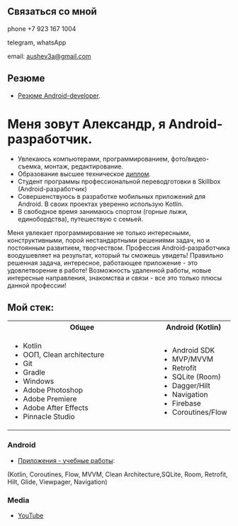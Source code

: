 ## Связаться со мной

phone
+7 923 167 1004
<!-- (./editable/icons/phone.jpg) -->
telegram, whatsApp
<!-- (./editable/icons/telegramm.jpg) -->

email: aushev3a@gmail.com 
<!-- (./editable/icons/email.jpg) -->


## Резюме
- [Резюме Android-developer](https://docs.google.com/document/d/1r1-9zjzHgyxHQE_gW-5rBn_n13a-2AxThhxWK1vqlu0/edit).

# Меня зовут Александр, я Android-разработчик.
<!-- (./diplom/.pdf) -->
- Увлекаюсь компьютерами, программированием, фото/видео- съемка, монтаж, редактирование.
- Образование высшее техническое [диплом](https://drive.google.com/drive/u/0/my-drive).
- Студент программы профессиональной переводготовки в Skillbox (Android-разработчик)
- Совершенствуюсь  в разработке мобильных приложений для Android. В своих проектах уверенно использую  Kotlin.
- В свободное время занимаюсь спортом (горные лыжи, единобордства), путешествую с семьей.

Меня увлекает программирование не только интересными, конструктивными, порой нестандартными решениями задач, но и постоянным развитием, творчеством. Профессия Android-разработчика воодушевляет на результат, который ты сможешь увидеть! Правильно решенная задача, интересное, работающее приложение - это  удовлетворение в работе! Возможность удаленной работы, новые интересные направления, знакомства и связи - все это только плюсы данной профессии!

## Мой стек:
<table>
  <tr>
    <th>Общее</th>
    <th>Android (Kotlin)</th>
    
  </tr>
  <tr>
    <td width=100%>
      <ul>
        <li>Kotlin</li>
        <li>ООП, Clean architecture</li>
        <li>Git</li>
        <li>Gradle</li>
        <li>Windows</li>
        <li>Adobe Photoshop</li>
        <li>Adobe Premiere</li>
        <li>Adobe After Effects</li>
        <li>Pinnacle Studio</li>
<!--       </ul>
    </td>
    <td>
      <ul> -->
<!--         <li></li> -->
<!--         <li></li>
        <li></li> -->
<!--         <li></li> -->
<!--         <li></li>
        <li></li> -->
      </ul>
    </td>
    <td>
      <ul>
        <li>Android SDK</li>
        <li>MVP/MVVM</li>
        <li>Retrofit</li>
        <li>SQLite (Room)</li>
        <li>Dagger/Hilt</li>
        <li>Navigation</li>
        <li>Firebase</li>
        <li>Coroutines/Flow</li>
      </ul>
    </td>
  </tr>
</table>

### Android
- [Приложения - учебные работы](https://github.com/AlexAAushev/practicals_works_android.git):

(Kotlin, Coroutines, Flow, MVVM, Clean Architecture,SQLite, Room, Retrofit, Hilt, Glide, Viewpager, Navigation)

### Media
- [YouTube](https://www.youtube.com/@studio3AAA/featured) 
